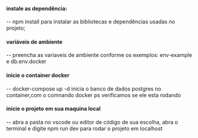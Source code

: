 #### instale as dependência:

-- npm install para instalar as bibliotecas e dependências usadas no projeto;

#### variáveis de ambiente

-- preencha as variaveis de ambiente conforme os exemplos: env-example e db.env.docker

#### inicie o container docker

-- docker-compose up -d inicia o banco de dados postgres no container,com o comnando docker ps verificamos se ele esta rodando

#### inicie o projeto em sua maquina local

-- abra a pasta no vscode ou editor de código de sua escolha, abra o terminal e digite npm run dev para rodar o projeto em localhost

